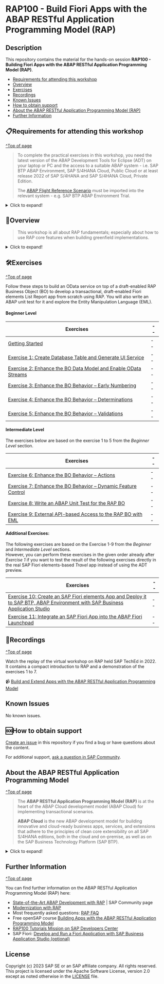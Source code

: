 <!--
# SAP-samples/repository-template
This default template for SAP Samples repositories includes files for README, LICENSE, and .reuse/dep5. All repositories on github.com/SAP-samples will be created based on this template.

# Containing Files

1. The LICENSE file:
In most cases, the license for SAP sample projects is `Apache 2.0`.

2. The .reuse/dep5 file: 
The [Reuse Tool](https://reuse.software/) must be used for your samples project. You can find the .reuse/dep5 in the project initial. Please replace the parts inside the single angle quotation marks < > by the specific information for your repository.

3. The README.md file (this file):
Please edit this file as it is the primary description file for your project. You can find some placeholder titles for sections below.
-->

# RAP100 - Build Fiori Apps with the ABAP RESTful Application Programming Model (RAP)
<!-- Please include descriptive title -->

<!--- Register repository https://api.reuse.software/register, then add REUSE badge:
[![REUSE status](https://api.reuse.software/badge/github.com/SAP-samples/REPO-NAME)](https://api.reuse.software/info/github.com/SAP-samples/REPO-NAME)
-->

## Description
<!-- Please include SEO-friendly description -->

This repository contains the material for the hands-on session **RAP100 - Building Fiori Apps with the ABAP RESTful Application Programming Model (RAP)**.

- [Requirements for attending this workshop](#requirements-for-attending-this-workshop)
- [Overview](#overview)
- [Exercises](#exercises)
- [Recordings](#recordings)
- [Known Issues](#known-issues)
- [How to obtain support](#how-to-obtain-support)
- [About the ABAP RESTful Application Programming Model (RAP)](#about-the-abap-restful-application-programming-Model)
- [Further Information](#further-information)

## 📋Requirements for attending this workshop 
[^Top of page](#)

> To complete the practical exercises in this workshop, you need the latest version of the ABAP Development Tools for Eclipse (ADT) on your laptop or PC and the access to a suitable ABAP system - i.e. SAP BTP ABAP Environment, SAP S/4HANA Cloud, Public Cloud or at least release 2022 of SAP S/4HANA and SAP S/4HANA Cloud, Private Edition.
> 
> The [ABAP Flight Reference Scenario](https://github.com/SAP-samples/abap-platform-refscen-flight) must be imported into the relevant system - e.g. SAP BTP ABAP Environment Trial. 

<details>
  <summary>Click to expand!</summary>

The requirements to follow the exercises in this repository are:
1. [Install the latest Eclipse platform and the latest ABAP Development Tools (ADT) plugin](https://developers.sap.com/tutorials/abap-install-adt.html)
2. [Create an user on the SAP BTP ABAP Environment Trial](https://developers.sap.com/tutorials/abap-environment-trial-onboarding.html) (_Read exception below_)
3. [Create an ABAP Cloud Project](https://developers.sap.com/tutorials/abap-environment-create-abap-cloud-project.html)
4. [Adapt the Web Browser settings in your ADT installation](https://github.com/SAP-samples/abap-platform-rap-workshops/blob/main/requirements_rap_workshops.md#4-adapt-the-web-browser-settings-in-your-adt-installation)   

>> ⚠ **Exception regarding SAP-led events such as "ABAP Developer Day" and "SAP CodeJam"**:   
>> → A dedicated ABAP system for the hands-on workshop participants will be provided.   
>> → Access to the system details for the workshop will be provided by the instructors during the session.
>> 
</details>

## 🔎Overview

<!-- #### Current Business Scenario -->
> This workshop is all about RAP fundamentals; especially about how to use RAP core features when building greenfield implementations.

<details>
  <summary>Click to expand!</summary>
  
In this hands-on session we will guide you through the development of the OData service of a SAP Fiori elements based _Travel Processing App_ with RAP, using the _managed_ business object (BO) runtime implementation with semantic key and internal unmanaged early numbering. We will give you more details on the scenario in the different exercises.

The resulting app will look like this:

![Travel App](images/travelapp01.png)

The OData service you are going to implement is based on the _ABAP Flight Reference Scenario_. To set the business context, the scenario is the following: The department responsible for managing worldwide Travels for multiple Agencies is requesting you to build a new Fiori app with draft capabilities for processing (i.e. creating, updating and deleting) Travels.

Below is the simplified data model underlying the app.

![Travel App](images/datamodel01.png)

> **Please note**:   
> The purpose of the different exercises is to show you how to implement the different RAP core features - and less on having the perfect business scenario.
> To remove a certain complexity in the implementation, we will use a very simplified data model with only one BO node, the _Travel_ entity.   
> For implementation examples with more than one BO node, you can have a look at:
> - Workshop **[DEV260](../readme.md)**
> - RAP Development Guide on the SAP Help Portal: **[Develop Applications](https://help.sap.com/viewer/923180ddb98240829d935862025004d6/Cloud/en-US/4cff5dff7f2642cab54e993c840a163e.html)**

</details>


## 🛠Exercises
[^Top of page](#)

Follow these steps to build an OData service on top of a draft-enabled RAP Business Object (BO) to develop a transactional, draft-enabled Fiori elements List Report app from scratch using RAP. You will also write an ABAP unit test for it and explore the Entity Manipulation Language (EML).

#### Beginner Level

| Exercises | -- |
| ------------- |  -- |
| [Getting Started](exercises/ex0/readme.md) | -- |
| [Exercise 1: Create Database Table and Generate UI Service](exercises/ex1/readme.md) | -- |
| [Exercise 2: Enhance the BO Data Model and Enable OData Streams](exercises/ex2/readme.md) | -- |
| [Exercise 3: Enhance the BO Behavior – Early Numbering](exercises/ex3/readme.md) | -- |
| [Exercise 4: Enhance the BO Behavior – Determinations](exercises/ex4/readme.md) | -- |
| [Exercise 5: Enhance the BO Behavior – Validations](exercises/ex5/readme.md) | -- |

#### Intermediate Level
The exercises below are based on the exercise 1 to 5 from the _Beginner Level_ section.

| Exercises | -- |
| ------------- |  -- |
| [Exercise 6: Enhance the BO Behavior – Actions](exercises/ex6/readme.md) | -- |
| [Exercise 7: Enhance the BO Behavior – Dynamic Feature Control](exercises/ex7/readme.md) | -- |
| [Exercise 8: Write an ABAP Unit Test for the RAP BO](exercises/ex8/readme.md) | -- |
| [Exercise 9: External API-based Access to the RAP BO with EML](exercises/ex9/readme.md) | -- |

#### Additional Exercises: 
The following exercises are based on the Exercise 1-9 from the _Beginner_ and _Intermediate Level_ sections.   
However, you can perform these exercises in the given order already after _Exercise 1_ if you want to test the result of the following exercises directly in the real SAP Fiori elements-based _Travel_ app instead of using the ADT preview.

| Exercises | -- |
| ------------- |  -- |
| [Exercise 10: Create an SAP Fiori elements App and Deploy it to SAP BTP, ABAP Environment with SAP Business Application Studio](https://developers.sap.com/tutorials/abap-environment-deploy-fiori-elements-ui.html) | -- |
| [Exercise 11: Integrate an SAP Fiori App into the ABAP Fiori Launchpad](https://developers.sap.com/tutorials/abap-environment-integrate-app-into-flp.html) | -- |

   
## 🔁Recordings
[^Top of page](#)

Watch the replay of the virtual workshop on RAP held SAP TechEd in 2022. It contains a compact introduction to RAP and a demonstration of the exercises 1 to 7.

📹 <a href="http://www.youtube.com/watch?feature=player_embedded&v=BNoUYkizM30" target="_blank">Build and Extend Apps with the ABAP RESTful Application Programming Model</a> 

<!--
## 📩Download and Installation
-->

## Known Issues
No known issues. 

## 🆘How to obtain support
[Create an issue](../../issues) in this repository if you find a bug or have questions about the content.
 
For additional support, [ask a question in SAP Community](https://answers.sap.com/questions/ask.html).

## About the ABAP RESTful Application Programming Model
[^Top of page](#)

> The **ABAP RESTful Application Programming Model (RAP)** is at the heart of the ABAP Cloud development model (ABAP Cloud) for implementing transactional scenarios.
> 
> **ABAP Cloud** is the new ABAP development model for building innovative and cloud-ready business apps, services, and extensions that adhere to the principles of clean core extensibility on all SAP S/4HANA editions, both in the cloud and on-premise, as well as on the SAP Business Technology Platform (SAP BTP).

<details>
<summary>Click to expand!</summary>

The _ABAP RESTful Application Programming Model_ (RAP) is an enabler for improving the user experience and innovating business processes in ABAP-based SAP solutions by leveraging SAP Fiori, SAP HANA, and the cloud. 

RAP offers a set of concepts, tools, languages, and powerful frameworks for efficiently building cloud-ready, transactional SAP Fiori apps, web APIs, and local APIs in the cloud and on-premise. It is a long-term strategic solution for ABAP development on SAP’s flagship product SAP S/4HANA, in the cloud and on-premise (as of release 1909), as well as on the SAP BTP ABAP Environment.

The illustration below shows the high-level end-to-end development stack when working with RAP.  

![RAP Big Picture](images/rap_bigpicture.png)

> **Learn more**: [Modern ABAP Development with the ABAP RESTful Application Programming Model (RAP)](https://community.sap.com/topics/abap/rap)

</details>

## Further Information
[^Top of page](#)

You can find further information on the ABAP RESTful Application Programming Model (RAP) here:
 - [State-of-the-Art ABAP Development with RAP](https://community.sap.com/topics/abap/rap) | SAP Community page   
 - [Modernization with RAP](https://blogs.sap.com/2021/10/18/modernization-with-rap/)
 - Most frequently asked questions: [RAP FAQ](https://blogs.sap.com/2020/10/16/abap-restful-application-programming-model-faq/) 
 - Free openSAP course [Building Apps with the ABAP RESTful Application Programming Model](https://community.sap.com/topics/btp-abap-environment/rap-opensap) 
 - [RAP100 Tutorials Mission on SAP Developers Center](https://developers.sap.com/mission.sap-fiori-abap-rap100.html)
 - SAP Fiori: [Develop and Run a Fiori Application with SAP Business Application Studio (optional)](https://developers.sap.com/tutorials/abap-environment-deploy-cf-production.html) 


<!--
## Contributing
If you wish to contribute code, offer fixes or improvements, please send a pull request. Due to legal reasons, contributors will be asked to accept a DCO when they create the first pull request to this project. This happens in an automated fashion during the submission process. SAP uses [the standard DCO text of the Linux Foundation](https://developercertificate.org/).
-->

## License
Copyright (c) 2023 SAP SE or an SAP affiliate company. All rights reserved. This project is licensed under the Apache Software License, version 2.0 except as noted otherwise in the [LICENSE](LICENSE) file.
